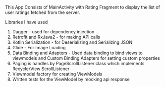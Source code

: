 This App Consists of MainActivity with Rating Fragment to display the list of user ratings fetched from the server.

Libraries I have used
1. Dagger - used for dependency injection
2. Retrofit and RxJava2 - for making API calls
3. Kotlin Serialization - for Deserializing and Serializing JSON
4. Glide - For Image Loading
5. Data Binding and Adapters - Used  data binding to bind views to viewmodels and Custom Binding Adapters for setting custom properties
6. Paging is handles by PageScrollListener class which implements RecyclerView ScrollListener
7. Viewmodel factory for creating ViewModels
8. Written tests for the ViewModel by mocking api response